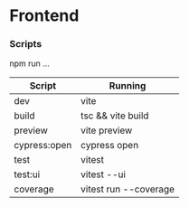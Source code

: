 # Frontend

### Scripts

npm run ...

| Script      | Running     |
| ----------- | ----------- |
| dev         | vite        |
| build       | tsc && vite build|
| preview     | vite preview|
| cypress:open| cypress open|
| test        | vitest      |
| test:ui     | vitest --ui |
| coverage    | vitest run --coverage|

